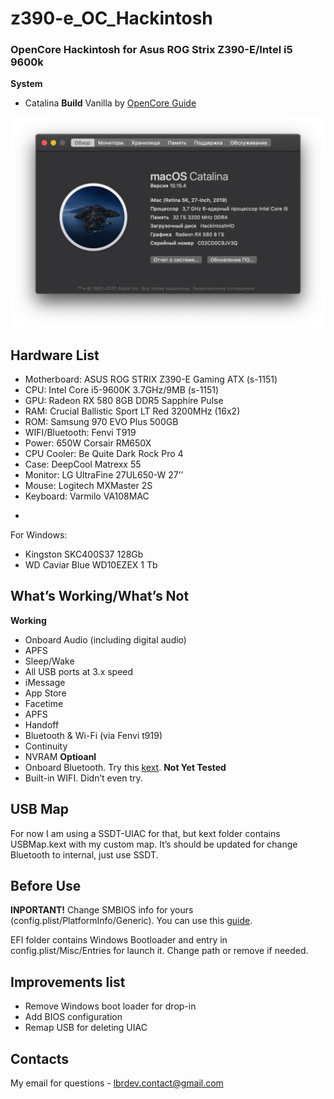 # z390-e_OC_Hackintosh

### OpenCore Hackintosh for Asus ROG Strix Z390-E/Intel i5 9600k
**System**
- Catalina
**Build**
Vanilla by [OpenCore Guide](https://dortania.github.io/OpenCore-Desktop-Guide/)

![About](_resources/info.png)

## Hardware List
* Motherboard: ASUS ROG STRIX Z390-E Gaming ATX (s-1151)
* CPU: Intel Core i5-9600K 3.7GHz/9MB (s-1151)
* GPU: Radeon RX 580 8GB DDR5 Sapphire Pulse
* RAM: Crucial Ballistic Sport LT Red  3200MHz (16x2)
* ROM: Samsung 970 EVO Plus 500GB 
* WIFI/Bluetooth: Fenvi T919
* Power: 650W Corsair RM650X
* CPU Cooler: Be Quite Dark Rock Pro 4
* Case: DeepCool Matrexx 55
* Monitor: LG UltraFine 27UL650-W 27’’
* Mouse: Logitech MXMaster 2S
* Keyboard: Varmilo VA108MAC
+
For Windows:
- Kingston SKC400S37 128Gb
- WD Caviar Blue WD10EZEX 1 Tb

## What’s Working/What’s Not
**Working**
* Onboard Audio (including digital audio)
* APFS
* Sleep/Wake
* All USB ports at 3.x speed
* iMessage
* App Store
* Facetime
* APFS
* Handoff
* Bluetooth & Wi-Fi (via Fenvi t919)
* Continuity
* NVRAM
**Optioanl**
* Onboard Bluetooth. Try this [kext](https://github.com/zxystd/IntelBluetoothFirmware).
**Not Yet Tested**
* Built-in WIFI. Didn’t even try. 

## USB Map
For now I am using a SSDT-UIAC for that, but kext folder contains USBMap.kext with my custom map. It’s should be updated for change Bluetooth to internal, just use SSDT.

## Before Use
**INPORTANT!**
Change SMBIOS info for yours (config.plist/PlatformInfo/Generic). You can use this [guide](https://dortania.github.io/OpenCore-Desktop-Guide/post-install/iservices.html).

EFI folder contains Windows Bootloader and entry in config.plist/Misc/Entries for launch it. Change path or remove if needed.

## Improvements list
* Remove Windows boot loader for drop-in
* Add BIOS configuration
* Remap USB for deleting UIAC


## Contacts
My email for questions - lbrdev.contact@gmail.com
